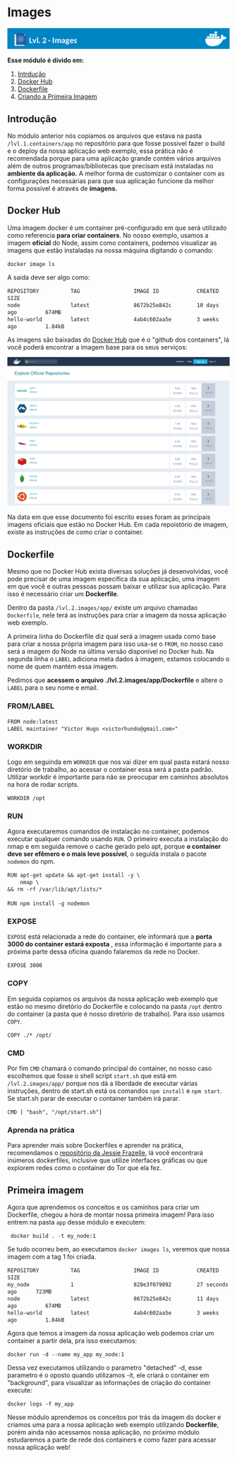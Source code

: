 # Images

![Banner Docker](../assets/docker-banner-2.jpg)

**Esse módulo é divido em:**

1. [Intrdução](#introdução)
2. [Docker Hub](#docker-hub)
3. [Dockerfile](#dockerfile)
4. [Criando a  Primeira Imagem](#primeira-imagem)


## Introdução

No módulo anterior nós copiamos os arquivos que estava na pasta ``/lvl.1.containers/app`` no repositório para que fosse possivel fazer o build e o deploy da nossa aplicação web exemplo, essa prática não é recomendada porque para uma aplicação grande contém vários arquivos além de outros programas/bibliotecas que precisam está instaladas no **ambiente da aplicação.** A melhor forma de customizar o container com as configurações necessárias para que sua aplicação funcione da melhor forma possivel é através de **imagens.**

## Docker Hub
Uma imagem docker é um container pré-configurado em que será utilizado como referencia **para criar containers**. No nosso exemplo, usamos a imagem **oficial** do Node, assim como containers, podemos visualizar as imagens que estão instaladas na nossa máquina digitando o comando:

```
docker image ls
```
A saida deve ser algo como:

```
REPOSITORY          TAG                 IMAGE ID            CREATED             SIZE
node                latest              8672b25e842c        10 days ago         674MB
hello-world         latest              4ab4c602aa5e        3 weeks ago         1.84kB
```

As imagens são baixadas do [Docker Hub](https://hub.docker.com/) que é o "github dos containers", lá você poderá encontrar a imagem base para os seus serviços:


![Docker Hub](../assets/docker-hub.png)

Na data em que esse documento foi escrito esses foram as principais imagens oficiais que estão no Docker Hub. Em cada repoistório de imagem, existe as instruções de como criar o container.

## Dockerfile

Mesmo que no Docker Hub exista diversas soluções já desenvolvidas, você pode precisar de uma imagem específica da sua aplicação, uma imagem em que você e outras pessoas possam baixar e utilizar sua aplicação. Para isso é necessário criar um **Dockerfile**.

Dentro da pasta ``/lvl.2.images/app/`` existe um arquivo chamadao ``Dockerfile``, nele terá as instruções para criar a imagem da nossa aplicação web exemplo.

A primeira linha do Dockerfile diz qual será a imagem usada como base para criar a nossa própria imagem para isso usa-se o ``FROM``, no nosso caso será a imagem do Node na última versão disponível no Docker hub. Na segunda linha o ``LABEL`` adiciona meta dados à imagem, estamos colocando o nome de quem mantém essa imagem.

Pedimos que **acessem o arquivo ./lvl.2.images/app/Dockerfile** e altere o ``LABEL`` para o seu nome e email.

### FROM/LABEL
```
FROM node:latest
LABEL maintainer "Victor Hugo <victorhundo@gmail.com>"
```
### WORKDIR
Logo em seguinda em ``WORKDIR`` que nos vai dizer em qual pasta estará nosso diretório de trabalho, ao acessar o container essa será a pasta padrão. Utilizar workdir é importante para não se preocupar em caminhos absolutos na hora de rodar scripts.

```
WORKDIR /opt
```
### RUN
Agora executaremos comandos de instalação no container, podemos executar qualquer comando usando ``RUN``. O primeiro executa a instalação do nmap e em seguida remove o cache gerado pelo apt, porque **o container deve ser efêmero e o mais leve possível**, o seguida instala o pacote ``nodemon`` do npm.

```
RUN apt-get update && apt-get install -y \
    nmap \
&& rm -rf /var/lib/apt/lists/*

RUN npm install -g nodemon
```
### EXPOSE

``EXPOSE`` está relacionada a rede do container, ele informará que a **porta 3000 do container estará exposta** , essa informação é importante para a próxima parte dessa oficina quando falaremos da rede no Docker.

```
EXPOSE 3000
```

### COPY
Em seguida copiamos os arquivos da nossa aplicação web exemplo que estão no mesmo diretório do Dockerfile e colocando na pasta ``/opt`` dentro do container (a pasta que é nosso diretório de trabalho). Para isso usamos ``COPY``.

```
COPY ./* /opt/
```

### CMD
Por fim ``CMD`` chamará o comando principal do container, no nosso caso escolhemos que fosse o shell script ``start.sh`` que está em ``/lvl.2.images/app/`` porque nos dá a liberdade de executar várias instruções, dentro de start.sh está os comandos ``npm install`` e ``npm start``. Se start.sh parar de executar o container também irá parar.

```
CMD [ "bash", "/opt/start.sh"]
```
### Aprenda na prática
Para aprender mais sobre Dockerfiles e aprender na prática, recomendamos o [repositório da Jessie Frazelle](https://github.com/jessfraz/dockerfiles), lá você encontrará inúmeros dockerfiles, inclusive que utilize interfaces gráficas ou que explorem redes como o container do Tor que ela fez.

## Primeira imagem

Agora que aprendemos os conceitos e os caminhos para criar um Dockerfile, chegou a hora de montar nossa primeira imagem! Para isso entrem na pasta ``app`` desse módulo e executem:

```
 docker build . -t my_node:1
```

Se tudo ocorreu bem, ao executamos ``docker images ls``, veremos que nossa imagem com a tag 1 foi criada.

```
REPOSITORY          TAG                 IMAGE ID            CREATED             SIZE
my_node             1                   828e3f079092        27 seconds ago      723MB
node                latest              8672b25e842c        11 days ago         674MB
hello-world         latest              4ab4c602aa5e        3 weeks ago         1.84kB
```
Agora que temos a imagem da nossa aplicação web podemos criar um container a partir dela, pra isso executamos:

```
docker run -d --name my_app my_node:1
```
Dessa vez executamos utilizando o parametro "detached" -d, esse parametro é o oposto quando utilizamos -it, ele criará o container em "background", para visualizar as informações de criação do container execute:

```
docker logs -f my_app
```

Nesse módulo aprendemos os conceitos por trás da imagem do docker e criamos uma para a nossa aplicação web exemplo utilizando **Dockerfile**, porém ainda não acessamos nossa aplicação, no próximo módulo estudaremos a parte de rede dos containers e como fazer para acessar nossa aplicação web!

